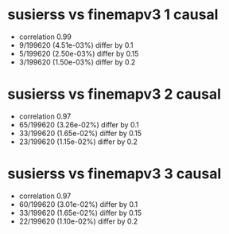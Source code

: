 # susierss vs finemapv3  1 causal

- correlation 0.99
- 9/199620 (4.51e-03%) differ by 0.1
- 5/199620 (2.50e-03%) differ by 0.15
- 3/199620 (1.50e-03%) differ by 0.2


# susierss vs finemapv3  2 causal

- correlation 0.97
- 65/199620 (3.26e-02%) differ by 0.1
- 33/199620 (1.65e-02%) differ by 0.15
- 23/199620 (1.15e-02%) differ by 0.2


# susierss vs finemapv3  3 causal

- correlation 0.97
- 60/199620 (3.01e-02%) differ by 0.1
- 33/199620 (1.65e-02%) differ by 0.15
- 22/199620 (1.10e-02%) differ by 0.2


